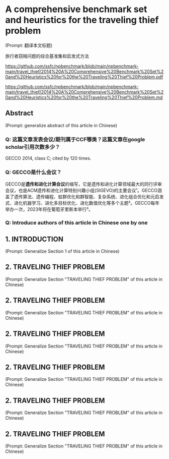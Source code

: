 # A comprehensive benchmark set and heuristics for the traveling thief problem

(Prompt: 翻译本文标题)

旅行者窃贼问题的综合基准集和启发式方法

https://github.com/ssfc/npbenchmark/blob/main/npbenchmark-main/travel_thief/2014%20A%20Comprehensive%20Benchmark%20Set%20and%20Heuristics%20for%20the%20Traveling%20Thief%20Problem.pdf

https://github.com/ssfc/npbenchmark/blob/main/npbenchmark-main/travel_thief/2014%20A%20Comprehensive%20Benchmark%20Set%20and%20Heuristics%20for%20the%20Traveling%20Thief%20Problem.md

## Abstract

(Prompt: generalize abstract of this article in Chinese)

### Q: 这篇文章发表会议/期刊属于CCF哪类？这篇文章在google scholar引用次数多少？

GECCO 2014, class C; cited by 120 times. 

### Q: GECCO是什么会议？

GECCO是**遗传和进化计算会议**的缩写，它是遗传和进化计算领域最大的同行评审会议，也是ACM遗传和进化计算特别兴趣小组(SIGEVO)的主要会议¹。GECCO涵盖了遗传算法、遗传编程、蚁群优化和群智能、复杂系统、进化组合优化和元启发式、进化机器学习、进化多目标优化、进化数值优化等多个主题²。GECCO每年举办一次，2023年将在葡萄牙里斯本举行³。

### Q: Introduce authors of this article in Chinese one by one

## 1. INTRODUCTION

(Prompt: Generalize Section 1 of this article in Chinese)

## 2. TRAVELING THIEF PROBLEM

(Prompt: Generalize Section "TRAVELING THIEF PROBLEM" of this article in Chinese)

## 2. TRAVELING THIEF PROBLEM

(Prompt: Generalize Section "TRAVELING THIEF PROBLEM" of this article in Chinese)

## 2. TRAVELING THIEF PROBLEM

(Prompt: Generalize Section "TRAVELING THIEF PROBLEM" of this article in Chinese)

## 2. TRAVELING THIEF PROBLEM

(Prompt: Generalize Section "TRAVELING THIEF PROBLEM" of this article in Chinese)

## 2. TRAVELING THIEF PROBLEM

(Prompt: Generalize Section "TRAVELING THIEF PROBLEM" of this article in Chinese)

## 2. TRAVELING THIEF PROBLEM

(Prompt: Generalize Section "TRAVELING THIEF PROBLEM" of this article in Chinese)